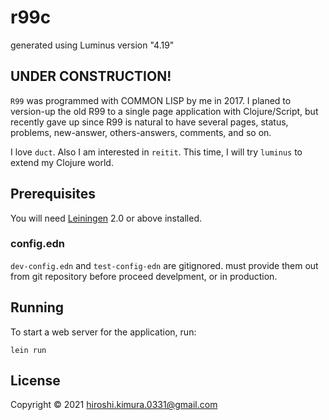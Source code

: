 # r99c

generated using Luminus version "4.19"

## UNDER CONSTRUCTION!

`R99` was programmed with COMMON LISP by me in 2017.
I planed to version-up the old R99 to a single page application
with Clojure/Script, but recently gave up since R99 is natural to have
several pages, status, problems, new-answer, others-answers, comments,
and so on.

I love `duct`. Also I am interested in `reitit`.
This time, I will try `luminus` to extend my Clojure world.

## Prerequisites

You will need [Leiningen][1] 2.0 or above installed.

[1]: https://github.com/technomancy/leiningen

### config.edn

`dev-config.edn` and `test-config-edn` are gitignored.
must provide them out from git repository before proceed develpment,
or in production.

## Running

To start a web server for the application, run:

    lein run

## License

Copyright © 2021 hiroshi.kimura.0331@gmail.com
